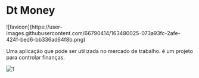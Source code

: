 <h1> Dt Money </h1> ![favicon](https://user-images.githubusercontent.com/66790414/163480025-073a93fc-2afe-424f-bed6-bb336ad64f8b.png)

<p> Uma aplicação que pode ser utilizada no mercado de trabalho. é um projeto para controlar finanças. </p>

![1](https://user-images.githubusercontent.com/66790414/163480149-730fc9e9-6354-4709-9d58-5e90cfdfaf71.PNG)


